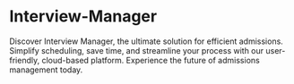 # Interview-Manager
Discover Interview Manager, the ultimate solution for efficient admissions. Simplify scheduling, save time, and streamline your process with our user-friendly, cloud-based platform. Experience the future of admissions management today.
